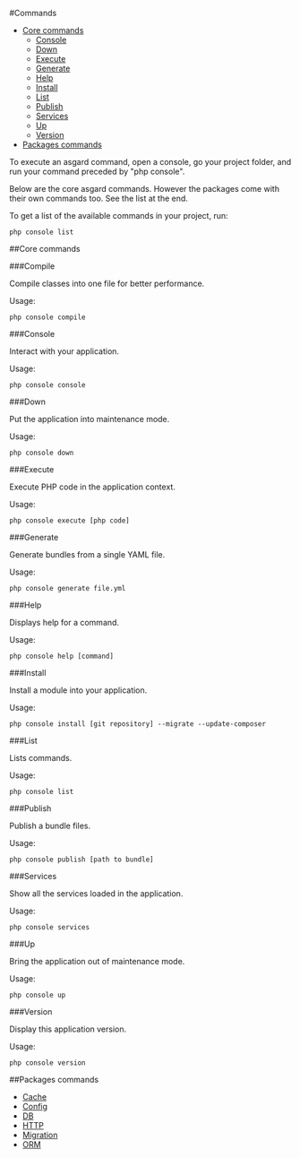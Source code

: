 #Commands

- [Core commands](#core)
  - [Console](#console)
  - [Down](#down)
  - [Execute](#execute)
  - [Generate](#generate)
  - [Help](#help)
  - [Install](#install)
  - [List](#list)
  - [Publish](#publish)
  - [Services](#services)
  - [Up](#up)
  - [Version](#version)
- [Packages commands](#packages)

To execute an asgard command, open a console, go your project folder, and run your command preceded by "php console".

Below are the core asgard commands. However the packages come with their own commands too. See the list at the end.

To get a list of the available commands in your project, run:
	
	php console list

<a name="core"></a>
##Core commands

<a name="compile"></a>
###Compile

Compile classes into one file for better performance.

Usage:

	php console compile

<a name="console"></a>
###Console

Interact with your application.

Usage:

	php console console

<a name="down"></a>
###Down

Put the application into maintenance mode.

Usage:

	php console down

<a name="execute"></a>
###Execute

Execute PHP code in the application context.

Usage:

	php console execute [php code]

<a name="generate"></a>
###Generate

Generate bundles from a single YAML file.

Usage:

	php console generate file.yml

<a name="help"></a>
###Help

Displays help for a command.

Usage:

	php console help [command]

<a name="install"></a>
###Install

Install a module into your application.

Usage:

	php console install [git repository] --migrate --update-composer

<a name="list"></a>
###List

Lists commands.

Usage:

	php console list

<a name="publish"></a>
###Publish

Publish a bundle files.

Usage:

	php console publish [path to bundle]

<a name="services"></a>
###Services

Show all the services loaded in the application.

Usage:

	php console services

<a name="up"></a>
###Up

Bring the application out of maintenance mode.

Usage:

	php console up

<a name="version"></a>
###Version

Display this application version.

Usage:

	php console version

<a name="packages"></a>
##Packages commands

 * [Cache](docs/cache#commands)
 * [Config](docs/config-commands)
 * [DB](docs/db-commands)
 * [HTTP](docs/http-commands)
 * [Migration](docs/migration-commands)
 * [ORM](docs/orm-commands)